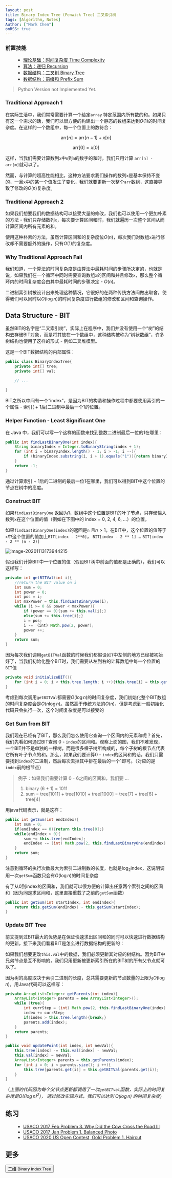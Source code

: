```yaml
---
layout: post
title: Binary Index Tree (Fenwick Tree) 二叉索引树
tags: [Algorithm, Notes]
Author: ["Mark Chen"]
onRSS: true
---
```


### 前置技能

<ul class="time-vertical" style="margin-left: 32px;">
    <li><online></online><a href="{{ site.baseurl }}/2021/03/02/Time-Complexity.html">理论基础：时间复杂度 Time Complexity</a></li>
    <li><offline></offline><a href="">算法：递归 Recursion</a></li>
    <li><offline></offline><a href="">数据结构：二叉树 Binary Tree</a></li>
    <li><offline></offline><a href="">数据结构：前缀和 Prefix Sum</a></li>
</ul>

> Python Version not Implemented Yet.


### Traditional Approach 1

在实际生活中，我们常常需要计算一个给定`array` 特定范围内所有数的和。如果只有这一个需求的话，我们可以很方便的构建出一个静态的数组来达到$O(1)$的时间复杂度。在这样的一个数组中，每一个位置上的数符合：


$$
\text{arr}[n] = \text{arr}[n - 1] + x[n]
$$

$$
\text{arr}[0] = x[0]
$$

这样，当我们需要计算数列`x`中`m`到`n`的数字的和时，我们只用计算 `arr[n] - arr[m]`就可以了。

然而，与计算的超高性能相比，这种方法要求我们操作的数列`x`是基本保持不变的，一旦`x`中的某一个值发生了变化，我们就要更新一次整个`arr`数组，这直接导致了修改的$O(n)$复杂度。

### Traditional Approach 2

如果我们想要我们的数据结构可以接受大量的修改，我们也可以使用一个更加朴素的方法 - 我们只存储数列`x`，每次要计算区间和时，我们就遍历一次整个区间从而计算区间内所有元素的和。

使用这种朴素的方法，虽然计算区间和的复杂度位$O(n)$，每次我们对数组`x`进行修改却不需要额外的操作，只有$O(1)$的复杂度。

### Why Traditional Approach Fail

我们知道，一个算法的时间复杂度是由算法中最耗时间的步骤所决定的，也就是说，如果我们在一个循环中同时需要查询数组`x`的区间和并且修改`x`，那么整个循环内的时间复杂度会由其中最耗时间的步骤决定 - $O(n)$。

二进制索引树被设计出来处理这种情况，它很好的在两种传统方法间做出取舍，使得我们可以同时以$O(\log{n})$的时间复杂度进行数组的修改和区间和查询操作。

## Data Structure - BIT

虽然BIT的名字是“二叉索引树”，实际上在程序中，我们并没有使用一个“树”的结构去存储BIT对象，而是将其放在一个数组中，这种结构被称为“树状数组”，许多树结构也使用了这样的形式 - 例如二叉堆模型。

这是一个BIT数据结构的内部属性：

```java
public class BinaryIndexTree{
    private int[] tree;
    private int[] val;
    
    // ...
    
}
```

BIT之所以中间有一个“index"，是因为BIT的构造和操作过程中都要使用索引的一个属性 - 索引( + 1后)二进制中最后一个1的位置。

### Helper Function - Least Significant One

在 Java 中，我们可以写一个这样的函数来找到整数二进制最后一位的1在哪里：

```java
public int findLastBinaryOne(int index){
    String binaryIndex = Integer.toBinaryString(index + 1);
    for (int i = binaryIndex.length() - 1; i > -1; i --){
        if (binaryIndex.substring(i, i + 1).equals("1")){return binaryIndex.length() - i;}
    }
    return -1;
}
```

通过计算索引 + 1后的二进制的最后一位1在哪里，我们可以得到BIT中这个位置的节点在树中的高度。

### Construct BIT

如果`findLastBinaryOne` 返回为1，数组中这个位置是BIT的叶子节点，只存储输入数列`x`在这个位置的值（例如在下图中的 index = 0, 2, 4, 6, ...）的位置。

如果`findLastBinaryOne(index)`的返回是`n` 且$n > 1$，在BIT中，这个位置的值等于`x`中这个位置的值加上`BIT[index - 2**0]`， `BIT[index - 2 ** 1]` ... `BIT[index - 2 ** (n - 2)]`

![image-20201113173944215](https://gitee.com/MarkYutianChen/mark-markdown-imagebed/raw/master/20210502162737.png)

假设我们计算BIT中一个位置的值（假设BIT树中前面的值都是正确的），我们可以这样写：

```java
private int getBITVal(int i){
    //return the BIT value on i
    int sum = 0;
    int power = 0;
    int pos = i;
    int maxPower = this.findLastBinaryOne(i);
    while (i >= 0 && power < maxPower){
        if (power == 0){sum += this.val[i];}
        else{sum += this.tree[i];}
        i = pos;
        i -= （int) Math.pow(2, power);
        power ++;
    }
    return sum;
}
```

因为每次我们调用`getBITVal`函数的时候我们都假设`BIT`中左侧的地方已经被初始好了，当我们初始化整个BIT时，我们需要从左到右的计算数组中每一个位置的 `BIT`值

```java
private void initializeBIT(){
    for (int i = 0; i < this.tree.length; i ++){this.tree[i] = this.getBITVal(i);}
}
```

考虑到每次调用`getBITVal`都需要$O(\log{n})$的时间复杂度，我们初始化整个BIT数组的时间复杂度会是$O(n \log{n})$。虽然高于传统方法的$O(n)$，但是考虑到一般初始化代码只会执行一次，这个时间复杂度是可以接受的

### Get Sum from BIT

我们现在已经有了BIT，那么我们怎么使用它查询一个区间内的元素和呢？首先，我们先看如何通过BIT查询 0 - `index`的区间和。观察上面的图，我们不难发现，一个BIT并不是单独的一棵树，而是很多棵子树所构成的，每个子树的根节点代表它所有叶子节点的和。那么，如果我们要计算0 - `index`的区间和的话，我们只需要找到`index`的二进制，然后每次去掉其中排在最后的一个1即可。（对应的是`index`前的根节点）

> 例子：如果我们需要计算 0 - 6之间的区间和，我们要 ...
>
> 1. binary (6 + 1)  = 1011
> 2. sum = tree[1011] + tree[1010] + tree[1000] = tree[7] + tree[6] + tree[4]

用java代码表示，就是这样：

```java
public int getSum(int endIndex){
    int sum = 0;
    if(endIndex == 0){return this.tree[0];}
    while(endIndex > 0){
        sum += this.tree[endIndex];
        endIndex -= (int) Math.pow(2, this.findLastBinaryOne(endIndex) - 1);
    }
    return sum;
}
```

注意到循环的执行次数最大为索引二进制数的长度，也就是$\log_2{\text{index}}$，这说明调用一次`getSum`函数只会有$O(\log{n})$的时间复杂度

有了从0到index的区间和，我们就可以很方便的计算出任意两个索引之间的区间和（因为同是求区间和，这里直接重载了之前的`getSum`函数）

```java
public int getSum(int startIndex, int endIndex){
    return this.getSum(endIndex) - this.getSum(startIndex);
}
```

### Update BIT Tree

前文提到过BIT最大的优势是在保证快速求出区间和的同时可以快速进行数据结构的更新，接下来我们看看BIT是怎么进行数据结构的更新的：

如果我们想要更改`this.val`中的数据，我们必须更新其对应的树结构。因为BIT中兄弟节点是互不影响的，我们只用更新被更新索引所在的BIT树的所有父节点就可以了。

因为树的高度取决于索引二进制的长度，总共需要更新的节点数量的上限为$O(\log{n})$，用Java代码可以这样写：

```java
private ArrayList<Integer> getParents(int index){
    ArrayList<Integer> parents = new ArrayList<Integer>();
    while (true){
        int currStep = (int) Math.pow(2, this.findLastBinaryOne(index) - 1);
        index += currStep;
        if(index > this.tree.length){break;}
        parents.add(index);
    }
    return parents;
}

public void updatePoint(int index, int newVal){
    this.tree[index] -= this.val[index] - newVal;
    this.val[index] = newVal;
    ArrayList<Integer> parents = this.getParents(index);
    for (int i = 0; i < parents.size(); i ++){
        this.tree[parents.get(i)] = this.getBITVal(parents.get(i));
    }
}
```

（*上面的代码因为每个父节点更新都调用了一次`getBITval`函数，实际上的时间复杂度是$O((\log{n})^2)$， 通过修改实现方式，我们可以达到 $O(\log{n})$ 的时间复杂度*）

## 练习

<ul class="time-vertical" style="margin-left: 32px;">
    <li><online></online><a href="http://usaco.org/index.php?page=viewproblem2&cpid=719">USACO 2017 Feb Problem 3. Why Did the Cow Cross the Road III</a></li>
    <li><online></online><a href="http://usaco.org/index.php?page=viewproblem2&cpid=693">USACO 2017 Jan Problem 1. Balanced Photo</a></li>
    <li><online></online><a href="http://www.usaco.org/index.php?page=viewproblem2&cpid=1041">USACO 2020 US Open Contest, Gold Problem 1. Haircut</a></li>
</ul>

## 更多

<button class="main-button" onclick="window.location.href='https://www.geeksforgeeks.org/two-dimensional-binary-indexed-tree-or-fenwick-tree/'">二维 Binary Index Tree</button>
